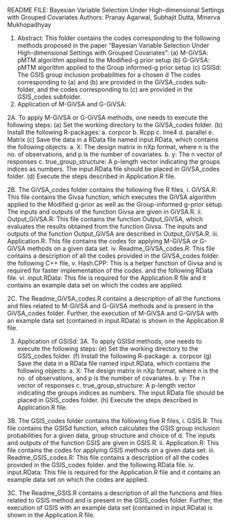 README FILE: Bayesian Variable Selection Under High-dimensional Settings with Grouped Covariates
Authors: Pranay Agarwal, Subhajit Dutta, Minerva Mukhopadhyay

1.	Abstract: This folder contains the codes corresponding to the following methods proposed in the paper “Bayesian Variable Selection Under High-dimensional Settings with Grouped Covariates”:
(a)	M-GiVSA: pMTM algorithm applied to the Modified-g prior setup
(b)	G-GiVSA: pMTM algorithm applied to the Group informed-g prior setup
(c)	GSISd: The GSIS group inclusion probabilities for a chosen d
The codes corresponding to (a) and (b) are provided in the GiVSA_codes sub-folder, and the codes corresponding to (c) are provided in the GSIS_codes subfolder. 
2.	Application of M-GiVSA and G-GiVSA:
   
2A.	To apply M-GiVSA or G-GiVSA methods, one needs to execute the following steps:
(a)	Set the working directory to the GiVSA_codes folder.
(b)	Install the following R-packages:
a.	corpcor
b.	Rcpp
c.	lme4
d.	parallel
e.	Matrix
(c)	Save the data in a RData file named input.RData, which contains the following objects:
a.	 X: The design matrix in nXp format, where n is the no. of observations, and p is the number of covariates.
b.	 y: The n vector of responses
c.	true_group_structure: A p-length vector indicating the groups indices as numbers. 
     The input.RData file should be placed in GiVSA_codes folder.
(d)	Execute the steps described in Application.R file.

2B.	The GiVSA_codes folder contains the following five R files,
i.	GiVSA.R: This file contains the Givsa function, which executes the GiVSA algorithm applied to the Modified g-prior as well as the Group-informed g-prior setup. The inputs and outputs of the function Givsa are given in GiVSA.R.
ii.	Output_GiVSA.R: This file contains the function Output_GiVSA, which evaluates the results obtained from the function Givsa. The inputs and outputs of the function Output_GiVSA are described in Output_GiVSA.R.
iii.	Application.R: This file contains the codes for applying M-GiVSA or G-GiVSA methods on a given data set. 
iv.	Readme_GiVSA_codes.R: This file contains a description of all the codes provided in the GiVSA_codes folder. 
                 the following C++ file,
v.	Hash.CPP: This is a helper function of Givsa and is required for faster implementation of the codes.
       and the following RData file.
vi.	input.RData: This file is required for the Application.R file and it contains an example data set on which the codes are applied.

2C.	The Readme_GiVSA_codes.R contains a description of all the functions and files related to M-GiVSA and G-GiVSA methods and is present in the GiVSA_codes folder. Further, the execution of M-GiVSA and G-GiVSA with an example data set (contained in input.RData) is shown in the Application.R file.

3.	Application of GSISd: 
3A.	To apply GSISd methods, one needs to execute the following steps:
(e)	Set the working directory to the GSIS_codes folder.
(f)	Install the following R-package:
a.	corpcor
(g)	Save the data in a RData file named input.RData, which contains the following objects:
a.	 X: The design matrix in nXp format, where n is the no. of observations, and p is the number of covariates.
b.	 y: The n vector of responses
c.	true_group_structure: A p-length vector indicating the groups indices as numbers. 
     The input.RData file should be placed in GSIS_codes folder.
(h)	Execute the steps described in Application.R file.

3B.	The GSIS_codes folder contains the following five R files,
i.	GSIS.R: This file contains the GSISd function, which calculates the GSIS group inclusion probabilities for a given data, group structure and choice of d. The inputs and outputs of the function GSIS are given in GSIS.R.
ii.	Application.R: This file contains the codes for applying GSIS methods on a given data set. 
iii.	Readme_GSIS_codes.R: This file contains a description of all the codes provided in the GSIS_codes folder. 
       and the following RData file.
iv.	input.RData: This file is required for the Application.R file and it contains an example data set on which the codes are applied.

3C.	The Readme_GSIS.R contains a description of all the functions and files related to GSIS method and is present in the GSIS_codes folder. Further, the execution of GSIS with an example data set (contained in input.RData) is shown in the Application.R file.
